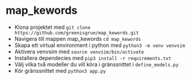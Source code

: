 # map_kewords

- Klona projektet med `git clone https://github.com/greenisgrue/map_kewords.git`
- Navigera till mappen map_kewords `cd map_kewords`
- Skapa ett virtual environment i python med `python3 -m venv venvsim`
- Aktivera venvsim med `source venvsim/bin/activate`
- Installera dependecies med `pip3 install -r requirements.txt`
- Välj vilka två modeller du vill köra i gränssnittet i `define_models.py`
- Kör gränssnittet med `python3 app.py`


